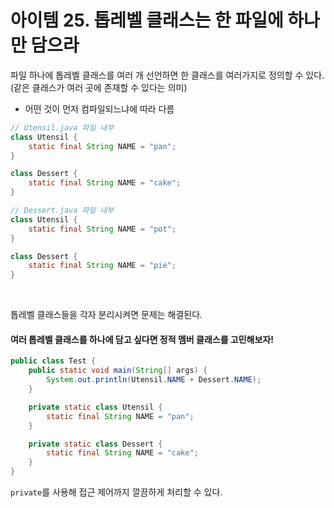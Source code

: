# 아이템 25. 톱레벨 클래스는 한 파일에 하나만 담으라
파일 하나에 톱레벨 클래스를 여러 개 선언하면 한 클래스를 여러가지로 정의할 수 있다.(같은 클래스가 여러 곳에 존재할 수 있다는 의미)
- 어떤 것이 먼저 컴파일되느냐에 따라 다름

```java
// Utensil.java 파일 내부
class Utensil {
    static final String NAME = "pan";
}

class Dessert {
    static final String NAME = "cake";
}
```

```java
// Dessert.java 파일 내부
class Utensil {
    static final String NAME = "pot";
}

class Dessert {
    static final String NAME = "pie";
}
```

<br>

톱레벨 클래스들을 각자 분리시켜면 문제는 해결된다.

#### 여러 톱레벨 클래스를 하나에 담고 싶다면 정적 멤버 클래스를 고민해보자!

```java
public class Test {
    public static void main(String[] args) {
        System.out.println(Utensil.NAME + Dessert.NAME);
    }

    private static class Utensil {
        static final String NAME = "pan";
    }

    private static class Dessert {
        static final String NAME = "cake";
    }
}
```
`private`를 사용해 접근 제어까지 깔끔하게 처리할 수 있다.